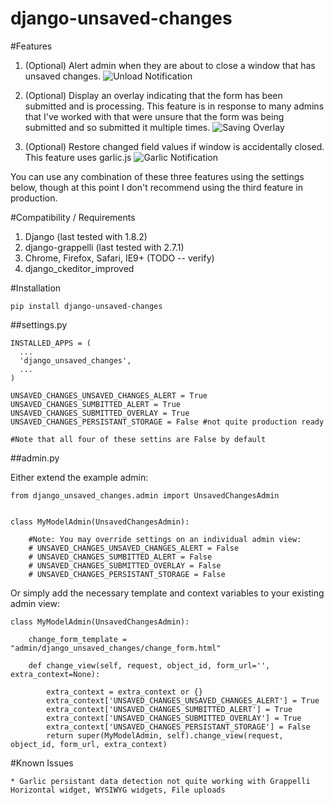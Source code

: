 # django-unsaved-changes

#Features

1. (Optional) Alert admin when they are about to close a window that has 
	unsaved changes.
![Unload Notification](https://raw.github.com/ninapavlich/django-unsaved-changes/master/docs/screenshots/unload_notification.png)

2. (Optional) Display an overlay indicating that the form has been submitted 
	and is processing. This feature is in response to many admins that I've 
	worked with that were unsure that the form was being submitted and so 
	submitted it multiple times.
![Saving Overlay](https://raw.github.com/ninapavlich/django-unsaved-changes/master/docs/screenshots/saving_overlay.png)

3. (Optional) Restore changed field values if window is accidentally closed. 
	This feature uses garlic.js
![Garlic Notification](https://raw.github.com/ninapavlich/django-unsaved-changes/master/docs/screenshots/garlic_notification.png)

You can use any combination of these three features using the settings below, 
though at this point I don't recommend using the third feature in production.


#Compatibility / Requirements

1. Django (last tested with 1.8.2)
2. django-grappelli (last tested with 2.7.1)
3. Chrome, Firefox, Safari, IE9+ (TODO -- verify)
2. django_ckeditor_improved

#Installation

    pip install django-unsaved-changes

##settings.py

    INSTALLED_APPS = (
      ...  
      'django_unsaved_changes',    
      ...
    )

	UNSAVED_CHANGES_UNSAVED_CHANGES_ALERT = True
	UNSAVED_CHANGES_SUMBITTED_ALERT = True
	UNSAVED_CHANGES_SUBMITTED_OVERLAY = True
	UNSAVED_CHANGES_PERSISTANT_STORAGE = False #not quite production ready

	#Note that all four of these settins are False by default

##admin.py
  
Either extend the example admin:

	from django_unsaved_changes.admin import UnsavedChangesAdmin


	class MyModelAdmin(UnsavedChangesAdmin):

		#Note: You may override settings on an individual admin view:
		# UNSAVED_CHANGES_UNSAVED_CHANGES_ALERT = False
		# UNSAVED_CHANGES_SUMBITTED_ALERT = False
		# UNSAVED_CHANGES_SUBMITTED_OVERLAY = False
		# UNSAVED_CHANGES_PERSISTANT_STORAGE = False

Or simply add the necessary template and context variables to your existing admin view:
	
	class MyModelAdmin(UnsavedChangesAdmin):

		change_form_template = "admin/django_unsaved_changes/change_form.html"
 		
 		def change_view(self, request, object_id, form_url='', extra_context=None):
        
	        extra_context = extra_context or {}
	        extra_context['UNSAVED_CHANGES_UNSAVED_CHANGES_ALERT'] = True
	        extra_context['UNSAVED_CHANGES_SUMBITTED_ALERT'] = True
	        extra_context['UNSAVED_CHANGES_SUBMITTED_OVERLAY'] = True
	        extra_context['UNSAVED_CHANGES_PERSISTANT_STORAGE'] = False
	        return super(MyModelAdmin, self).change_view(request, object_id, form_url, extra_context)

#Known Issues

	* Garlic persistant data detection not quite working with Grappelli Horizontal widget, WYSIWYG widgets, File uploads